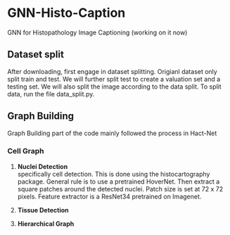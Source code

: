 # GNN-Histo-Caption
GNN for Histopathology Image Captioning (working on it now)

## Dataset split
After downloading, first engage in dataset splitting. Origianl dataset only split train and test. We will further split test to create a valuation set and a testing set. We will also split the image according to the data split. To split data, run the file data_split.py.
## Graph Building
Graph Building part of the code mainly followed the process in Hact-Net
### Cell Graph <br />
1. **Nuclei Detection** <br />
specifically cell detection. This is done using the histocartography package. General rule is to use a pretrained HoverNet. Then extract a square patches around the detected nuclei. Patch size is set at 72 x 72 pixels. Feature extractor is a ResNet34 pretrained on Imagenet. <br />

2. **Tissue Detection**


3. **Hierarchical Graph**
